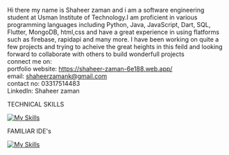 Hi there my name is Shaheer zaman and i am a software engineering student at Usman Institute of Technology.I am proficient in various programming languages including Python, Java, JavaScript, Dart, SQL, Flutter, MongoDB, html,css and have a great experience in using flatforms such as firebase, rapidapi and many more. I have been working on quite a few projects and trying to acheive the great heights in this feild and looking forward to collaborate with others to build wonderfull projects <br />
connect me on: <br />
portfolio website: https://shaheer-zaman-6e188.web.app/ <br />
email: shaheerzamank@gmail.com <br />
contact no: 03317514483 <br />
LinkedIn: Shaheer zaman

<!---
shaheerzk01/shaheerzk01 is a ✨ special ✨ repository because its `README.md` (this file) appears on your GitHub profile.
You can click the Preview link to take a look at your changes.
--->

TECHNICAL SKILLS

[![My Skills](https://skillicons.dev/icons?i=html,css,flutter,dart,python,java,mongodb,mysql,firebase,vim,swift)](https://skillicons.dev)

FAMILIAR IDE's

[![My Skills](https://skillicons.dev/icons?i=androidstudio,eclipse,docker,azure,figma,discord,vscode,visualstudion,xcode)](https://skillicons.dev)
